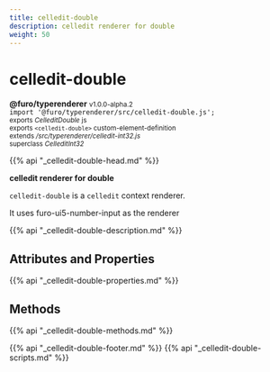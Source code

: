 ```yaml
---
title: celledit-double
description: celledit renderer for double
weight: 50
---
```


# celledit-double
**@furo/typerenderer** <small>v1.0.0-alpha.2</small>
<br>`import '@furo/typerenderer/src/celledit-double.js';`<small>
<br>exports *CelleditDouble* js
<br>exports `<celledit-double>` custom-element-definition
<br>extends */src/typerenderer/celledit-int32.js*
<br>superclass *CelleditInt32*</small>

{{% api "_celledit-double-head.md" %}}

**celledit renderer for double**

`celledit-double` is a `celledit` context renderer.

It uses furo-ui5-number-input as the renderer

{{% api "_celledit-double-description.md" %}}


## Attributes and Properties
{{% api "_celledit-double-properties.md" %}}



## Methods
{{% api "_celledit-double-methods.md" %}}





{{% api "_celledit-double-footer.md" %}}
{{% api "_celledit-double-scripts.md" %}}
